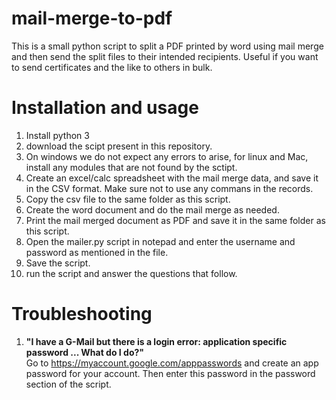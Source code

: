 # mail-merge-to-pdf
This is a small python script to split a PDF printed by word using mail merge and then send the split files to their intended recipients. Useful if you want to send certificates and the like to others in bulk.

# Installation and usage
1. Install python 3
2. download the scipt present in this repository.
3. On windows we do not expect any errors to arise, for linux and Mac, install any modules that are not found by the sctipt.
4. Create an excel/calc spreadsheet with the mail merge data, and save it in the CSV format. Make sure not to use any commans in the records.
5. Copy the csv file to the same folder as this script.
6. Create the word document and do the mail merge as needed.
7. Print the mail merged document as PDF and save it in the same folder as this script.
8. Open the mailer.py script in notepad and enter the username and password as mentioned in the file.
9. Save the script.
10. run the script and answer the questions that follow.

# Troubleshooting
1. **"I have a G-Mail but there is a login error: application specific password ... What do I do?"**<br>
Go to https://myaccount.google.com/apppasswords and create an app password for your account. Then enter this password in the password section of the script.
